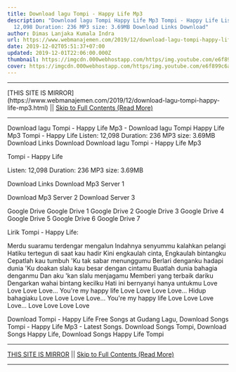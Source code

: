 ```yaml
---
title: Download lagu Tompi - Happy Life Mp3
description: "Download lagu Tompi Happy Life Mp3 Tompi - Happy Life Listen:
  12,098 Duration: 236 MP3 size: 3.69MB Download Links Download"
author: Dimas Lanjaka Kumala Indra
url: https://www.webmanajemen.com/2019/12/download-lagu-tompi-happy-life-mp3.html
date: 2019-12-02T05:51:37+07:00
updated: 2019-12-01T22:06:00.000Z
thumbnail: https://imgcdn.000webhostapp.com/https/img.youtube.com/e6f899c6a4423e5b6fff163c3ceceda5.jpeg
cover: https://imgcdn.000webhostapp.com/https/img.youtube.com/e6f899c6a4423e5b6fff163c3ceceda5.jpeg
---
```


<hr/> [THIS SITE IS MIRROR](https://www.webmanajemen.com/2019/12/download-lagu-tompi-happy-life-mp3.html) || <a href="https://www.webmanajemen.com/2019/12/download-lagu-tompi-happy-life-mp3.html" rel="follow" class="button" id="read-more">Skip to Full Contents (Read More)</a> <hr/> Download lagu Tompi - Happy Life Mp3 - Download lagu Tompi Happy Life Mp3 Tompi - Happy Life Listen: 12,098 Duration: 236 MP3 size: 3.69MB Download Links Download Download lagu Tompi - Happy Life Mp3

  Tompi - Happy Life 

  Listen: 12,098 
  Duration: 236 
  MP3 size: 3.69MB 

  Download Links 
  Download Mp3 Server 1 

  Download Mp3 Server 2 
  Download Server 3 


  Google Drive   Google Drive 1 
  Google Drive 2 
  Google Drive 3 
  Google Drive 4 
  Google Drive 5 
  Google Drive 6 
  Google Drive 7 


                             
Lirik Tompi - Happy Life:
                             
 Merdu suaramu terdengar mengalun 
 Indahnya senyummu kalahkan pelangi 
 Hatiku tertegun di saat kau hadir 
 Kini engkaulah cinta, 
 Engkaulah bintangku 
 Cepatlah kau tumbuh 
 'Ku tak sabar menunggumu 
 Berlari denganku hadapi dunia 
 'Ku doakan slalu kau besar dengan cintamu 
 Buatlah dunia bahagia denganmu 
 Dan aku 'kan slalu menjagamu 
 Memberi yang terbaik dariku 
 Dengarkan wahai bintang kecilku 
 Hati ini bernyanyi hanya untukmu 
 Love Love Love Love... 
 You're my happy life 
 Love Love Love Love... 
 Hidup bahagiaku 
 Love Love Love Love... 
 You're my happy life 
 Love Love Love Love... 
 Love Love Love Love 
                         
  Download Tompi - Happy Life Free Songs at Gudang Lagu, Download Songs Tompi - Happy Life Mp3 - Latest Songs.  Download Songs Tompi, Download Songs Happy Life, Download Songs Happy Life Tompi <hr/> [THIS SITE IS MIRROR](https://www.webmanajemen.com/2019/12/download-lagu-tompi-happy-life-mp3.html) || <a href="https://www.webmanajemen.com/2019/12/download-lagu-tompi-happy-life-mp3.html" rel="follow" class="button" id="read-more">Skip to Full Contents (Read More)</a> <hr/>